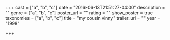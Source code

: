 +++
cast = ["a", "b", "c"]
date = "2016-06-13T21:51:27-04:00"
description = ""
genre = ["a", "b", "c"]
poster_url = ""
rating = ""
show_poster = true
taxonomies = ["a", "b", "c"]
title = "my cousin vinny"
trailer_url = ""
year = "1998"

+++

